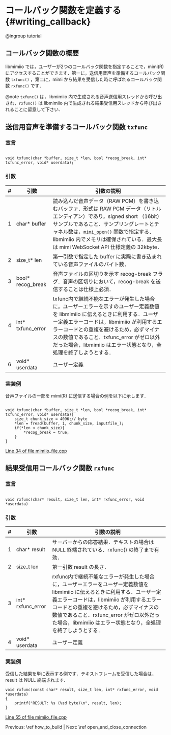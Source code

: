 コールバック関数を定義する {#writing_callback}
==========================

@ingroup tutorial

## コールバック関数の概要

libmimiio では，ユーザーが2つのコールバック関数を指定することで，mimi(R) にアクセスすることができます．第一に，送信用音声を準備するコールバック関数 `txfunc()` ，第二に，mimi から結果を受信した時に呼ばれるコールバック関数 `rxfunc()` です．

@note `txfunc()` は，libmimiio 内で生成される音声送信用スレッドから呼び出され，`rxfunc()` は libmimiio 内で生成される結果受信用スレッドから呼び出されることに留意して下さい．

## 送信用音声を準備するコールバック関数 `txfunc`

### 宣言

~~~~~~~~~~~~~~~{.c}

void txfunc(char *buffer, size_t *len, bool *recog_break, int* txfunc_error, void* userdata);

~~~~~~~~~~~~~~~

### 引数

|#|引数|引数の説明|
|---|---|---|
|1|char* buffer|読み込んだ音声データ（RAW PCM）を書き込むバッファ．形式は RAW PCM データ（リトルエンディアン）であり，signed short （16bit）サンプルであること．サンプリングレートとチャネル数は，`mimi_open()` 関数で指定する．libmimiio 内でメモリは確保されている．最大長は mimi WebSocket API 仕様定義の 32kbyte．|
|2|size_t* len|第一引数で指定した buffer に実際に書き込まれている音声ファイルのバイト数．|
|3|bool* recog_break|音声ファイルの区切りを示す recog-break フラグ．音声の区切りにおいて，recog-break を送信することは仕様上必須．|
|4|int* txfunc_error|txfunc内で継続不能なエラーが発生した場合に，ユーザーエラーを示すのユーザー定義数値を libmimiio に伝えるときに利用する．ユーザー定義エラーコードは，libmimiio が利用するエラーコードとの重複を避けるため，必ずマイナスの数値であること．txfunc_error がゼロ以外だった場合，libmimiio はエラー状態となり，全処理を終了しようとする．|
|6|void* userdata|ユーザー定義|

### 実装例

音声ファイルの一部を mimi(R) に送信する場合の例を以下に示します．

~~~~~~~~~~~~~~~{.c}

void txfunc(char *buffer, size_t *len, bool *recog_break, int* txfunc_error, void* userdata){
	size_t chunk_size = 4096;// byte
	*len = fread(buffer, 1, chunk_size, inputfile_);
	if(*len < chunk_size){
		*recog_break = true;
	}
}

~~~~~~~~~~~~~~~
[Line 34 of file mimiio_file.cpp](mimiio__file_8cpp_source.html#l00034)

## 結果受信用コールバック関数 `rxfunc`

### 宣言

~~~~~~~~~~~~~~~{.c}

void rxfunc(char* result, size_t len, int* rxfunc_error, void *userdata)

~~~~~~~~~~~~~~~

### 引数

|#|引数|引数の説明|
|---|---|---|
|1|char* result|サーバーからの応答結果．テキストの場合は NULL 終端されている．rxfunc() の終了まで有効．|
|2|size_t len|第一引数 result の長さ．|
|3|int* rxfunc_error|rxfunc内で継続不能なエラーが発生した場合に，ユーザーエラーをユーザー定義数値を libmimiio に伝えるときに利用する．ユーザー定義エラーコードは，libmimiio が利用するエラーコードとの重複を避けるため，必ずマイナスの数値であること．rxfunc_error がゼロ以外だった場合，libmimiio はエラー状態となり，全処理を終了しようとする．|
|4|void* userdata|ユーザー定義|

### 実装例

受信した結果を単に表示する例です．テキストフレームを受信した場合は，result は NULL 終端されます．

~~~~~~~~~~~~~~~{.c}
void rxfunc(const char* result, size_t len, int* rxfunc_error, void *userdata)
{
	printf("RESULT: %s (%zd byte)\n", result, len);
}
~~~~~~~~~~~~~~~
[Line 55 of file mimiio_file.cpp](mimiio__file_8cpp_source.html#l00034)


Previous: \ref how_to_build | Next: \ref	open_and_close_connection